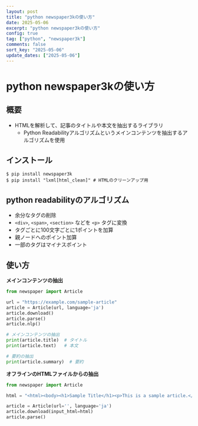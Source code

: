 ```yaml
---
layout: post
title: "python newspaper3kの使い方"
date: 2025-05-06
excerpt: "python newspaper3kの使い方"
config: true
tag: ["python", "newspaper3k"]
comments: false
sort_key: "2025-05-06"
update_dates: ["2025-05-06"]
---
```


# python newspaper3kの使い方

## 概要
 - HTMLを解析して、記事のタイトルや本文を抽出するライブラリ
   - Python Readabilityアルゴリズムというメインコンテンツを抽出するアルゴリズムを使用

## インストール

```console
$ pip install newspaper3k
$ pip install "lxml[html_clean]" # HTMLのクリーンアップ用
```

## python readabilityのアルゴリズム
 - 余分なタグの削除
 - `<div>`, `<span>`, `<section>` などを `<p>` タグに変換
 - タグごとに100文字ごとに1ポイントを加算
 - 親ノードへのポイント加算
 - 一部のタグはマイナスポイント

## 使い方

**メインコンテンツの抽出**

```python
from newspaper import Article

url = "https://example.com/sample-article"
article = Article(url, language='ja')
article.download()
article.parse()
article.nlp()

# メインコンテンツの抽出
print(article.title)  # タイトル
print(article.text)   # 本文

# 要約の抽出
print(article.summary)  # 要約
```

**オフラインのHTMLファイルからの抽出**

```python
from newspaper import Article

html = "<html><body><h1>Sample Title</h1><p>This is a sample article.</p></body></html>"

article = Article(url='', language='ja')
article.download(input_html=html)
article.parse()
```
